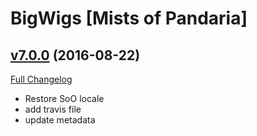 # BigWigs [Mists of Pandaria]

## [v7.0.0](https://github.com/BigWigsMods/BigWigs_MistsOfPandaria/tree/v7.0.0) (2016-08-22) [](#top)
[Full Changelog](https://github.com/BigWigsMods/BigWigs_MistsOfPandaria/compare/r31-release...v7.0.0)

-   Restore SoO locale  
-   add travis file  
-   update metadata  
